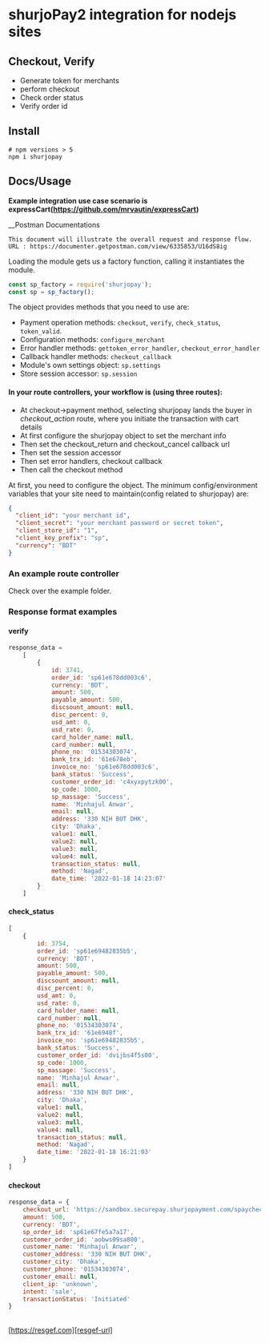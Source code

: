 # shurjoPay2 integration for nodejs sites

## Checkout, Verify

- Generate token for merchants
- perform checkout
- Check order status
- Verify order id

## Install

```shell
# npm versions > 5
npm i shurjopay
```

## Docs/Usage

__Example integration use case scenario is expressCart(https://github.com/mrvautin/expressCart)__

__Postman Documentations

    This document will illustrate the overall request and response flow.
    URL : https://documenter.getpostman.com/view/6335853/U16dS8ig

Loading the module gets us a factory function, calling it instantiates the module.

```javascript
const sp_factory = require('shurjopay');
const sp = sp_factory();
```

The object provides methods that you need to use are:

- Payment operation methods: `checkout`, `verify`, `check_status`, `token_valid`.
- Configuration methods: `configure_merchant`
- Error handler methods: `gettoken_error_handler`, `checkout_error_handler`
- Callback handler methods: `checkout_callback`
- Module's own settings object: `sp.settings`
- Store session accessor: `sp.session`

#### In your route controllers, your workflow is (using three routes):

- At checkout->payment method, selecting shurjopay lands the buyer in _checkout_action_ route, where you initiate the transaction with cart details
- At first configure the shurjopay object to set the merchant info
- Then set the checkout_return and checkout_cancel callback url
- Then set the session accessor
- Then set error handlers, checkout callback
- Then call the checkout method

At first, you need to configure the object. The minimum config/environment variables that your site need to maintain(config related to shurjopay) are:

```json
{
  "client_id": "your merchant id",
  "client_secret": "your merchant password or secret token",
  "client_store_id": "1",
  "client_key_prefix": "sp",
  "currency": "BDT"
}
```

### An example route controller

Check over the example folder.

### Response format examples

#### verify

```javascript
response_data =
    [
        {
            id: 3741,
            order_id: 'sp61e678dd003c6',
            currency: 'BDT',
            amount: 500,
            payable_amount: 500,
            discsount_amount: null,
            disc_percent: 0,
            usd_amt: 0,
            usd_rate: 0,
            card_holder_name: null,
            card_number: null,
            phone_no: '01534303074',
            bank_trx_id: '61e678eb',
            invoice_no: 'sp61e678dd003c6',
            bank_status: 'Success',
            customer_order_id: 'c4xyxpytzk00',
            sp_code: 1000,
            sp_massage: 'Success',
            name: 'Minhajul Anwar',
            email: null,
            address: '330 NIH BUT DHK',
            city: 'Dhaka',
            value1: null,
            value2: null,
            value3: null,
            value4: null,
            transaction_status: null,
            method: 'Nagad',
            date_time: '2022-01-18 14:23:07'
        }
    ]

```

#### check_status

```javascript
[
    {
        id: 3754,
        order_id: 'sp61e69482835b5',
        currency: 'BDT',
        amount: 500,
        payable_amount: 500,
        discsount_amount: null,
        disc_percent: 0,
        usd_amt: 0,
        usd_rate: 0,
        card_holder_name: null,
        card_number: null,
        phone_no: '01534303074',
        bank_trx_id: '61e6948f',
        invoice_no: 'sp61e69482835b5',
        bank_status: 'Success',
        customer_order_id: 'dvijbs4f5s00',
        sp_code: 1000,
        sp_massage: 'Success',
        name: 'Minhajul Anwar',
        email: null,
        address: '330 NIH BUT DHK',
        city: 'Dhaka',
        value1: null,
        value2: null,
        value3: null,
        value4: null,
        transaction_status: null,
        method: 'Nagad',
        date_time: '2022-01-18 16:21:03'
    }
]
```

#### checkout

```javascript
response_data = {
    checkout_url: 'https://sandbox.securepay.shurjopayment.com/spaycheckout/?token=eyJ0eXAiOiJKV1QiLCJhbGciOiJIUzI1NiJ9.eyJpc3MiOiJodHRwczpcL1wvc2FuZGJveC5zaHVyam9wYXltZW50LmNvbVwvYXBpXC9sb2dpbiIsImlhdCI6MTY0MjQ5NTk3MiwiZXhwIjoxNjQyNDk5NTcyLCJuYmYiOjE2NDI0OTU5NzIsImp0aSI6Im1JcEFrNHJPZ1h4TklWVG4iLCJzdWIiOjEsInBydiI6IjgwNWYzOWVlZmNjNjhhZmQ5ODI1YjQxMjI3ZGFkMGEwNzZjNDk3OTMifQ.k_RnbXwWIEc8_NiGgR3c3d0GQhASXv_fjK2S_Wz_Ksw&order_id=sp61e67fe5a7a17',
    amount: 500,
    currency: 'BDT',
    sp_order_id: 'sp61e67fe5a7a17',
    customer_order_id: 'aobws09sa800',
    customer_name: 'Minhajul Anwar',
    customer_address: '330 NIH BUT DHK',
    customer_city: 'Dhaka',
    customer_phone: '01534303074',
    customer_email: null,
    client_ip: 'unknown',
    intent: 'sale',
    transactionStatus: 'Initiated'
}

```

<!--
## Contact

Minhajul Anwar; [resgef.com][resgef-url], Dhaka, Bangladesh.
<br>**Email:** [contact@resgef.com](mailto:contact@resgef.com)

## Questions or need help?

Come talk to us on the [GitHub discussion][gh-discussion]

## Social Media and links

[Twitter](https://twitter.com/intent/follow?original_referer=https%3A%2F%2Fgithub.com%2FMinhajulAnwar&screen_name=MinhajulAnwar) &nbsp;&nbsp;
[GitHub-Blog](https://minhajme.github.io/blog/) &nbsp;&nbsp;
-->
<br>[https://resgef.com][resgef-url] &nbsp;&nbsp;

[ff-introsite-gh-pages]: https://freightforward.github.io

[ff-doc-gh-pages]: https://freightforward.github.io/docs/

[gh-discussion]: https://github.com/minhajme/sp2nodejs/discussions

[dev-gh]: https://github.com/minhajme

[resgef-url]: https://resgef.com
